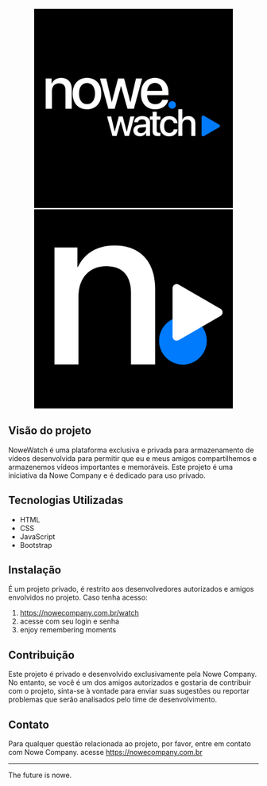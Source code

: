 <p align="center"> 
  <img src="https://raw.githubusercontent.com/nowecompany/Nowe-watch/main/img/main_black.png" width="400"> 
  <img src="https://raw.githubusercontent.com/nowecompany/Nowe-watch/main/img/icon_black.png" width="400"> 
</p> 

## Visão do projeto
NoweWatch é uma plataforma exclusiva e privada para armazenamento de vídeos desenvolvida para permitir que eu e meus amigos compartilhemos e armazenemos vídeos importantes e memoráveis. Este projeto é uma iniciativa da Nowe Company e é dedicado para uso privado.

## Tecnologias Utilizadas
- HTML
- CSS
- JavaScript
- Bootstrap

## Instalação
É um projeto privado, é restrito aos desenvolvedores autorizados e amigos envolvidos no projeto. Caso tenha acesso:
1. https://nowecompany.com.br/watch
2. acesse com seu login e senha
3. enjoy remembering moments

## Contribuição
Este projeto é privado e desenvolvido exclusivamente pela Nowe Company. No entanto, se você é um dos amigos autorizados e gostaria de contribuir com o projeto, sinta-se à vontade para enviar suas sugestões ou reportar problemas que serão analisados pelo time de desenvolvimento.

## Contato
Para qualquer questão relacionada ao projeto, por favor, entre em contato com Nowe Company.
acesse https://nowecompany.com.br 

---

The future is nowe.
